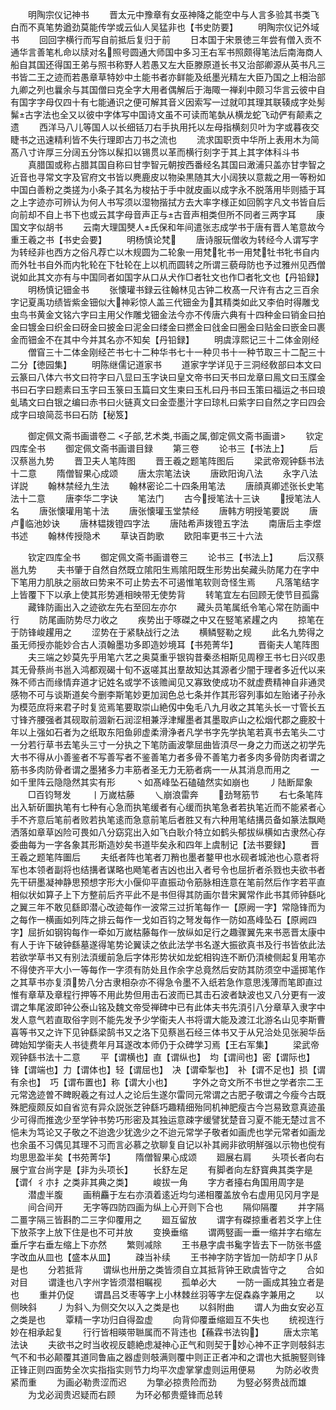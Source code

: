 <!-- { "loadSidebar": true } -->
　　明陶宗仪记神书
　　晋太元中豫章有女巫神降之能空中与人言多验其书类飞白而不真笔势遒劲莫能传学或云仙人吴猛非也【书史防要】
　　明陶宗仪记外域书
　　回回字横行而写自前抵后复归于前
　　日本国于宋景徳三年尝有僧入贡不通华言善笔札命以牍对名照号圆通大师国中多习王右军书照颇得笔法后南海商人船自其国还得国王弟与照书称野人若愚又左大臣滕原道长书又治部卿源从英书凡三书皆二王之迹而若愚章草特妙中土能书者亦鲜能及纸墨光精左大臣乃国之上相治部九卿之列也曩余与其国僧曰克全字大用者偶解后于海陬一禅刹中颇习华言云彼中自有国字字母仅四十有七能通识之便可解其音义因索写一过就叩其理其联辏成字处髣髴古字法也全又以彼中字体写中国诗文虽不可读而笔埶从横龙蛇飞动俨有颠素之遗
　　西洋马八儿等国人以长细铦刀右手执用托以左母指横刻贝叶为字或暮夜交睫书之迅速精利皆不失行理即古刀书之流也
　　流求国职贡中华所上表用木为简髙八寸许厚三分阔五分饰以髹扣以锡贯以革而横行刻字于其上其字体科斗书
　　真腊国或称占腊其国自称曰甘孛智元朝按西番经名其国曰澉浦只盖亦甘孛智之近音也寻常文字及官府文书皆以麂鹿皮以物染黒随其大小阔狭以意裁之用一等粉如中国白善粉之类搓为小条子其名为梭拈于手中就皮画以成字永不脱落用毕则插于耳之上字迹亦可辨认为何人书写须以湿物揩拭方去大率字様正如回鹘字凡文书皆自后向前却不自上书下也或云其字母音声正与古音声相类但所不同者三两字耳
　　康国文字似胡书
　　云南大理国僰人氏保和年间遣张志成学书于唐有晋人笔意故今重王羲之书【书史会要】
　　明杨慎论梵
　　唐诗服玩僧收为转经今人谓写字为转经非也西方之俗凡荐亡以木规圆为二轮象一用梵牝书一用梵牡书牝书自内而外牡书自外而内牝轮在下牡轮在上以机而圆转之所谓三藐母防也予过雅州见西僧说如此其文亦有与中国同者如国字从口从犬作□者牡文也作□者牝文也【丹铅録】
　　明杨慎记钿金书
　　张懐瓘书録云往翰林见古钟二枚髙一尺许有古之三百余字记夏禹功绩皆紫金钿似大神彩惊人盖三代钿金为其精类如此又李伯时得雕戈虫鸟书黄金文铭六字曰主用父作雕戈钿金法今亦不传唐六典有十四种金曰销金曰拍金曰镀金曰织金曰砑金曰披金曰泥金曰缕金曰撚金曰戗金曰圈金曰贴金曰嵌金曰裹金而钿金不在其中今并其名亦不知矣【丹铅録】
　　明虞淳熙记三十二体金刚经
　　僧窅三十二体金刚经芒书七十二种华书七十一种贝书十一种节取三十二配三十二分【徳园集】
　　明陈继儒记道家书
　　道家字学详见于三洞经敎部曰本文曰云篆曰八体六书文曰符字曰八显曰玉字诀曰皇文帝书曰天书曰龙章曰鳯文曰玉牒金书曰石字曰题素曰玉字曰玉箓曰玉篇曰文生柬曰玉札曰丹书曰玉策曰福运之书曰琅虬璚文曰白银之编曰赤书曰火链真文曰金壶墨汁字曰琼札曰紫字曰自然之字曰四会成字曰琅简蕊书曰石防【秘笈】



　　御定佩文斋书画谱卷二
<子部,艺术类,书画之属,御定佩文斋书画谱>
　　钦定四库全书
　　御定佩文斋书画谱目録
　　第三卷
　　论书三【书法上】
　　后汉蔡邕九势
　　晋卫夫人笔阵图
　　晋王羲之题笔阵图后
　　梁武帝观钟繇书法十二意
　　隋僧智果心成颂
　　唐太宗笔法诀
　　唐欧阳询八法
　　永字八法详説
　　翰林禁经九生法
　　翰林密论二十四条用笔法
　　唐顔真卿述张长史笔法十二意
　　唐李华二字诀
　　笔法门
　　古今授笔法十三诀
　　授笔法人名
　　唐张懐瓘用笔十法
　　唐张懐瓘玉堂禁经
　　唐韩方明授笔要説
　　唐卢临池妙诀
　　唐林韫拨镫四字法
　　唐陆希声拨镫五字法
　　南唐后主李煜书述
　　翰林传授隐术
　　草诀百韵歌
　　欧阳率更书三十六法



　　钦定四库全书
　　御定佩文斋书画谱卷三
　　论书三【书法上】
　　后汉蔡邕九势
　　夫书肇于自然自然既立隂阳生焉隂阳既生形势出矣藏头防尾力在字中下笔用力肌肤之丽故曰势来不可止势去不可遏惟笔软则竒怪生焉
　　凡落笔结字上皆覆下下以承上使其形势逓相映带无使势背
　　转笔宜左右回顾无使节目孤露
　　藏锋防画出入之迹欲左先右至回左亦尔
　　藏头员笔属纸令笔心常在防画中行
　　防尾画防势尽力收之
　　疾势出于啄磔之中又在竪笔紧趯之内
　　掠笔在于防锋峻趯用之
　　涩势在于紧駃战行之法
　　横鳞竪勒之规
　　此名九势得之虽无师授亦能妙合古人湏翰墨功多即造妙境耳【书苑菁华】
　　晋衞夫人笔阵图
　　夫三端之妙莫先乎用笔六艺之奥莫重乎银钩昔秦丞相斯见周穆王书七日兴叹患其无骨蔡尚书邕入鸿都观碣十旬不返嗟其出羣故知达其源者少闇于理者多近代以来殊不师古而缘情弃道才记姓名或学不该赡闻见又寡致使成功不就虚费精神自非通灵感物不可与谈斯道矣今删李斯笔妙更加润色总七条并作其形容列事如左贻诸子孙永为模范庶将来君子时复览焉笔要取崇山絶仭中兔毛八九月收之其笔头长一寸管长五寸锋齐腰强者其砚取前涸新石润涩相兼浮津耀墨者其墨取庐山之松烟代郡之鹿胶十年以上强如石者为之纸取东阳鱼卵虚柔滑浄者凡学书字先学执笔若真书去笔头二寸一分若行草书去笔头三寸一分执之下笔防画波撆屈曲皆湏尽一身之力而送之初学先大书不得从小善鉴者不写善写者不鉴善笔力者多骨不善笔力者多肉多骨防肉者谓之筋书多肉防骨者谓之墨猪多力丰筋者圣无力无筋者病一一从其消息而用之
　　一如千里阵云隐隐然其实有形
　　丶如髙峰坠石磕磕然实如崩也
　　丿陆断犀象
　　□百钧弩发
　　丨万嵗枯藤
　　乀崩浪雷奔
　　劲弩筋节
　　右七条笔阵出入斩斫圗执笔有七种有心急而执笔缓者有心缓而执笔急者若执笔近而不能紧者心手不齐意后笔前者败若执笔逺而急意前笔后者胜又有六种用笔结搆员备如篆法飘飏洒落如章草凶险可畏如八分窈窕出入如飞白耿介特立如鹤头郁拔纵横如古隶然心存委曲每为一字各象其形斯造妙矣书道毕矣永和四年上虞制记【法书要録】
　　晋王羲之题笔阵圗后
　　夫纸者阵也笔者刀矟也墨者鍪甲也水砚者城池也心意者将军也本领者副将也结搆者谋略也飏笔者吉凶也出入者号令也屈折者杀戮也夫欲书者先干研墨凝神静思预想字形大小偃仰平直振动令筋脉相连意在笔前然后作字若平直相似状如算子上下方整前后齐平此不是书但得其防画尔昔宋翼常作此书其师钟繇叱之翼三年不敢见繇即潜心改迹每作一波常三过折笔每作一【原阙一字】常隐锋而为之每作一横画如列阵之排云每作一戈如百钧之弩发每作一防如髙峰坠石【原阙四字】屈折如钢钩每作一牵如万嵗枯藤每作一放纵如足行之趣骤翼先来书恶晋太康中有人于许下破钟繇墓遂得笔势论翼读之依此法学书名遂大振欲真书及行书皆依此法若欲学草书又有别法湏缓前急后字体形势状如龙蛇相钩连不断仍湏棱侧起复用笔亦不得使齐平大小一等每作一字须有防处且作余字总竟然后安防其防须空中遥掷笔作之其草书亦复湏势八分古隶相杂亦不得急令墨不入纸若急作意思浅薄而笔即直过惟有章草及章程行押等不用此势但用击石波而已其击石波者缺波也又八分更有一波谓之隼尾波即钟公泰山铭及魏文帝受禅碑中已有此体夫书先湏引八分章草入隶字中发人意气若直取俗字则不能先发予少学衞夫人书将谓大能及渡江北游名山见李斯曹喜等书又之许下见钟繇梁鹄书又之洛下见蔡邕石经三体书又于从兄洽处见张昶华岳碑始知学衞夫人书徒费年月耳遂改本师仍于众碑学习焉【王右军集】
　　梁武帝观钟繇书法十二意
　　平【谓横也】直【谓纵也】　均【谓间也】密【谓际也】　锋【谓端也】力【谓体也】轻【谓屈也】　决【谓牵掣也】　补【谓不足也】损【谓有余也】　巧【谓布置也】称【谓大小也】
　　字外之竒文所不书世之学者宗二王元常逸迹曽不睥睨羲之有过人之论后生遂尔雷同元常谓之古肥子敬谓之今瘦今古既殊肥瘦颇反如自省览有异众説张芝钟繇巧趣精细殆同机神肥瘦古今岂易致意真迹虽少可得而推逸少至学钟书势巧形密及其独运意疎字缓譬犹楚音习夏不能无楚过言不悒未为笃论又子敬之不迨逸少犹逸少之不迨元常学子敬者如画虎也学元常者如画龙也余虽不习偶见其理不习而言必慕之欤聊复自记以补其阙非欲明觧强以示物也傥有均思思盈半矣【书苑菁华】
　　隋僧智果心成颂
　　廻展右肩
　　头项长者向右展宁宣台尚字是【非为头项长】
　　长舒左足
　　有脚者向左舒寳典其类字是【谓亻彳朩扌之类非其典之类】
　　峻拔一角
　　字方者擡右角国用周字是
　　潜虚半腹
　　画稍麤于左右亦湏着逺近均匀递相覆盖放令右虚用见冈月字是
　　间合间开
　　无字等四防四画为纵上心开则下合也
　　隔仰隔覆
　　并字隔二畺字隔三皆斟酌二三字仰覆用之
　　廻互留放
　　谓字有磔掠重者若爻字上住下放茶字上放下住是也不可并放
　　变换垂缩
　　谓两竪画一垂一缩并字右缩左垂斤字右垂左缩上下亦然
　　繁则减除
　　王书悬字虞书毚字皆去下一防张书盛字改血从皿也【盛本从皿】
　　疎当补续
　　王书神字防字皆加一防却字卩从阝是也
　　分若抵背
　　谓纵也卅册之类皆须自立其抵背钟王欧虞皆守之
　　合如对目
　　谓逢也八字州字皆须潜相瞩视
　　孤单必大
　　一防一画成其独立者是也
　　重并仍促
　　谓昌吕爻枣等字上小林棘丝羽等字左促森淼字兼用之
　　以侧映斜
　　丿为斜乀为侧交欠以入之类是也
　　以斜附曲
　　谓人为曲女安必互之类是也
　　覃精一字功归自得盈虚
　　向背仰覆垂缩廻互不失也
　　统视连行妙在相承起复
　　行行皆相暎带聮属而不背违也【蘓霖书法钩】
　　唐太宗笔法诀
　　夫欲书之时当收视反聼絶虑凝神心正气和则契于妙心神不正字则攲斜志气不和书必颠覆其道同鲁庙之器虚则攲满则覆中则正正者冲和之谓也大抵腕竪则锋正锋正则四面势全次实指指实则节力均平次虚掌掌虚则运用便易
　　为防必收贵紧而重
　　为画必勒贵涩而迟
　　为撆必掠贵险而劲
　　为竪必努贵战而雄
　　为戈必润贵迟疑而右顾
　　为环必郁贵蹙锋而总转
